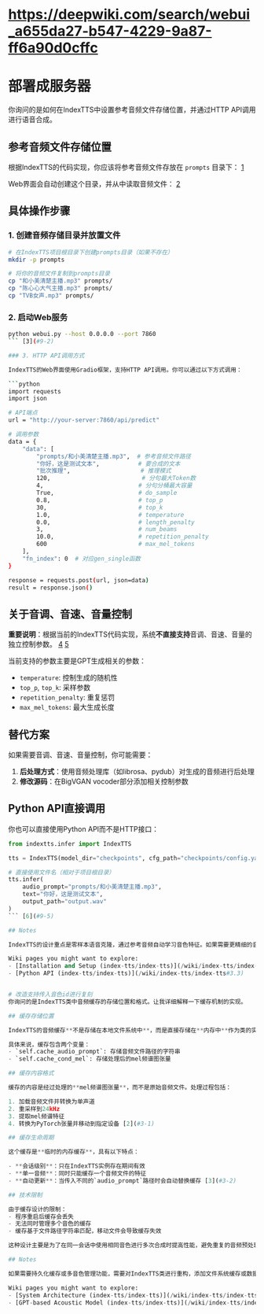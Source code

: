 # https://deepwiki.com/search/webui_a655da27-b547-4229-9a87-ff6a90d0cffc
# 部署成服务器
你询问的是如何在IndexTTS中设置参考音频文件存储位置，并通过HTTP API调用进行语音合成。

## 参考音频文件存储位置

根据IndexTTS的代码实现，你应该将参考音频文件存放在 `prompts` 目录下： [1](#9-0) 

Web界面会自动创建这个目录，并从中读取音频文件： [2](#9-1) 

## 具体操作步骤

### 1. 创建音频存储目录并放置文件
```bash
# 在IndexTTS项目根目录下创建prompts目录（如果不存在）
mkdir -p prompts

# 将你的音频文件复制到prompts目录
cp "和小美清楚主播.mp3" prompts/
cp "陈心心大气主播.mp3" prompts/
cp "TVB女声.mp3" prompts/
```

### 2. 启动Web服务
```bash
python webui.py --host 0.0.0.0 --port 7860
``` [3](#9-2) 

### 3. HTTP API调用方式

IndexTTS的Web界面使用Gradio框架，支持HTTP API调用。你可以通过以下方式调用：

```python
import requests
import json

# API端点
url = "http://your-server:7860/api/predict"

# 调用参数
data = {
    "data": [
        "prompts/和小美清楚主播.mp3",  # 参考音频文件路径
        "你好，这是测试文本",           # 要合成的文本
        "批次推理",                    # 推理模式
        120,                          # 分句最大Token数
        4,                           # 分句分桶最大容量
        True,                        # do_sample
        0.8,                         # top_p
        30,                          # top_k
        1.0,                         # temperature
        0.0,                         # length_penalty
        3,                           # num_beams
        10.0,                        # repetition_penalty
        600                          # max_mel_tokens
    ],
    "fn_index": 0  # 对应gen_single函数
}

response = requests.post(url, json=data)
result = response.json()
```

## 关于音调、音速、音量控制

**重要说明**：根据当前的IndexTTS代码实现，系统**不直接支持**音调、音速、音量的独立控制参数。 [4](#9-3) [5](#9-4) 

当前支持的参数主要是GPT生成相关的参数：
- `temperature`: 控制生成的随机性
- `top_p`, `top_k`: 采样参数
- `repetition_penalty`: 重复惩罚
- `max_mel_tokens`: 最大生成长度

## 替代方案

如果需要音调、音速、音量控制，你可能需要：

1. **后处理方式**：使用音频处理库（如librosa、pydub）对生成的音频进行后处理
2. **修改源码**：在BigVGAN vocoder部分添加相关控制参数

## Python API直接调用

你也可以直接使用Python API而不是HTTP接口：

```python
from indextts.infer import IndexTTS

tts = IndexTTS(model_dir="checkpoints", cfg_path="checkpoints/config.yaml")

# 直接使用文件名（相对于项目根目录）
tts.infer(
    audio_prompt="prompts/和小美清楚主播.mp3",
    text="你好，这是测试文本",
    output_path="output.wav"
)
``` [6](#9-5) 

## Notes

IndexTTS的设计重点是零样本语音克隆，通过参考音频自动学习音色特征。如果需要更精细的音频控制（音调、音速、音量），建议在生成后使用专门的音频处理工具进行调整。

Wiki pages you might want to explore:
- [Installation and Setup (index-tts/index-tts)](/wiki/index-tts/index-tts#2)
- [Python API (index-tts/index-tts)](/wiki/index-tts/index-tts#3.3)


# 改造支持传入音色id进行复刻
你询问的是IndexTTS类中音频缓存的存储位置和格式。让我详细解释一下缓存机制的实现。

## 缓存存储位置

IndexTTS的音频缓存**不是存储在本地文件系统中**，而是直接存储在**内存中**作为类的实例变量。 [1](#3-0) 

具体来说，缓存包含两个变量：
- `self.cache_audio_prompt`: 存储音频文件路径的字符串
- `self.cache_cond_mel`: 存储处理后的mel频谱图张量

## 缓存内容格式

缓存的内容是经过处理的**mel频谱图张量**，而不是原始音频文件。处理过程包括：

1. 加载音频文件并转换为单声道
2. 重采样到24kHz
3. 提取mel频谱特征
4. 转换为PyTorch张量并移动到指定设备 [2](#3-1) 

## 缓存生命周期

这个缓存是**临时的内存缓存**，具有以下特点：

- **会话级别**：只在IndexTTS实例存在期间有效
- **单一音频**：同时只能缓存一个音频文件的特征
- **自动更新**：当传入不同的`audio_prompt`路径时会自动替换缓存 [3](#3-2) 

## 技术限制

由于缓存设计的限制：
- 程序重启后缓存会丢失
- 无法同时管理多个音色的缓存
- 缓存基于文件路径字符串匹配，移动文件会导致缓存失效

这种设计主要是为了在同一会话中使用相同音色进行多次合成时提高性能，避免重复的音频预处理计算。

## Notes

如果需要持久化缓存或多音色管理功能，需要对IndexTTS类进行重构，添加文件系统缓存或数据库存储机制。当前的内存缓存设计适合单次会话中的批量合成场景。

Wiki pages you might want to explore:
- [System Architecture (index-tts/index-tts)](/wiki/index-tts/index-tts#1.2)
- [GPT-based Acoustic Model (index-tts/index-tts)](/wiki/index-tts/index-tts#4.3)